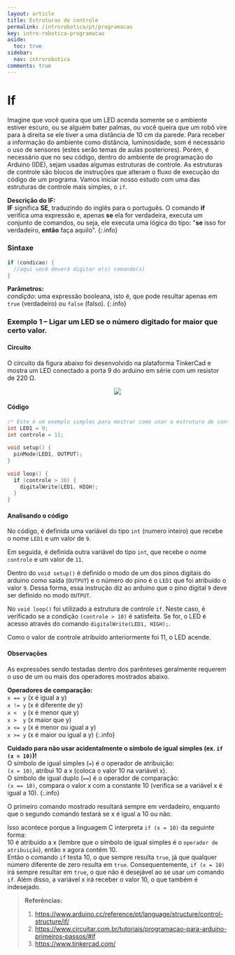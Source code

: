 ```yaml
---
layout: article
title: Estruturas de controle
permalink: /introrobotica/pt/programacao
key: intro-robotica-programacao
aside:
  toc: true
sidebar:
  nav: introrobotica
comments: true
---
```

# If

Imagine que você queira que um LED acenda somente se o ambiente estiver escuro, ou se alguém bater palmas, ou você queira que um robô vire para à direita se ele tiver a uma distância de 10 cm da parede. Para receber a informação do ambiente como distância, luminosidade, som é necessário o uso de sensores (estes serão temas de aulas posteriores). Porém, é necessário que no seu código, dentro do ambiente de programação do Arduino (IDE), sejam usadas algumas estruturas de controle. As estruturas de controle são blocos de instruções que alteram o fluxo de execução do código de um programa. Vamos iniciar nosso estudo com uma das estruturas de controle mais simples, o `if`.

**Descrição do IF:**  
**IF** significa **SE**, traduzindo do inglês para o português. O comando **if** verifica uma expressão e, apenas **se** ela for verdadeira, executa um conjunto de comandos, ou seja, ele executa uma lógica do tipo: "**se** isso for verdadeiro, **então** faça aquilo".
{:.info}

### Sintaxe

```c
if (condicao) {
  //aqui você deverá digitar o(s) comando(s)
}
```

**Parâmetros:**  
*condição*: uma expressão booleana, isto é, que pode resultar apenas em `true` (verdadeiro) ou `false` (falso).
{:.info}

### Exemplo 1 – Ligar um LED se o número digitado for maior que certo valor.

#### Circuito

O circuito da figura abaixo foi desenvolvido na plataforma TinkerCad e mostra um LED conectado a porta 9 do arduino em série com um resistor de 220 Ω.
<div align="center"><img src="https://i.imgur.com/1wsABkM.png"/></div>

#### Código

```c
/* Este é um exemplo simples para mostrar como usar a estrutura de controle "if" para o Arduino */
int LED1 = 9;
int controle = 11;
 
void setup() {
  pinMode(LED1, OUTPUT);
}
 
void loop() {
  if (controle > 10) {
    digitalWrite(LED1, HIGH);
  }
}
```

#### Analisando o código

No código, é definida uma variável do tipo `int` (numero inteiro) que recebe o nome `LED1` e um valor de `9`.

Em seguida, é definida outra variável do tipo `int`, que recebe o nome `controle` e um valor de `11`.

Dentro do `void setup()` é definido o modo de um dos pinos digitais do arduino como saída (`OUTPUT`) e o número do pino é o `LED1` que foi atribuído o valor `9`. Dessa forma, essa instrução diz ao arduino que o pino digital `9` deve ser definido no modo `OUTPUT`.

No `void loop()` foi utilizado a estrutura de controle `if`. Neste caso, é verificado se a condição `(controle > 10)` é satisfeita. Se for, o LED é acesso através do comando `digitalWrite(LED1, HIGH);`.

Como o valor de controle atribuído anteriormente foi 11, o LED acende.

#### Observações
As expressões sendo testadas dentro dos parênteses geralmente requerem o uso de um ou mais dos operadores mostrados abaixo.

**Operadores de comparação:**  
`x == y` (x é igual a y)  
`x != y` (x é diferente de y)  
`x <  y` (x é menor que y)  
`x >  y` (x maior que y)  
`x <= y` (x é menor ou igual a y)  
`x >= y` (x é maior ou igual a y)
{:.info}

**Cuidado para não usar acidentalmente o símbolo de igual simples (ex. `if (x = 10)`)!**  
O símbolo de igual simples (`=`) é o operador de atribuição:  
  `(x = 10)`, atribui 10 a x (coloca o valor 10 na variável x).  
O símbolo de igual duplo (`==`) é o operador de comparação:  
  `(x == 10)`, compara o valor x com a constante 10 (verifica se a variável x é igual a 10).
{:.info}

O primeiro comando mostrado resultará sempre em verdadeiro, enquanto que o segundo comando testará se x é igual a 10 ou não.

Isso acontece porque a linguagem C interpreta `if (x = 10)` da seguinte forma:  
10 é atribuído a x (lembre que o símbolo de igual simples é o `operador de atribuição`), então x agora contém 10.  
Então o comando `if` testa 10, o que sempre resulta `true`, já que qualquer número diferente de zero resulta em `true`. Consequentemente, `if (x = 10)` irá sempre resultar em `true`, o que não é desejável ao se usar um comando `if`. Além disso, a variável x irá receber o valor 10, o que também é indesejado.



> **Referências:**
>
> 1. https://www.arduino.cc/reference/pt/language/structure/control-structure/if/ 
> 2. https://www.circuitar.com.br/tutoriais/programacao-para-arduino-primeiros-passos/#if  
> 3. https://www.tinkercad.com/  